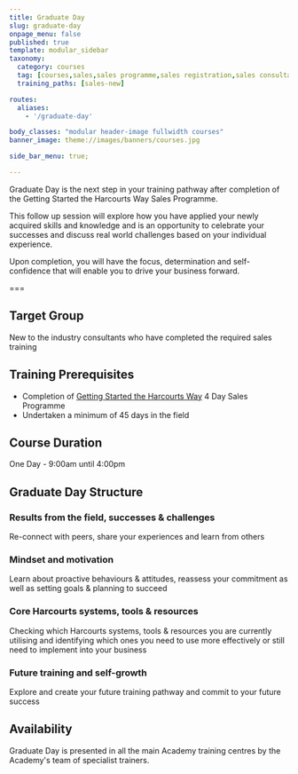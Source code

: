 ```yaml
---
title: Graduate Day
slug: graduate-day
onpage_menu: false
published: true
template: modular_sidebar
taxonomy:
  category: courses
  tag: [courses,sales,sales programme,sales registration,sales consultants]
  training_paths: [sales-new]

routes:
  aliases:
    - '/graduate-day'

body_classes: "modular header-image fullwidth courses"
banner_image: theme://images/banners/courses.jpg

side_bar_menu: true;

---
```


Graduate Day is the next step in your training pathway after completion of the Getting Started the Harcourts Way Sales Programme.

This follow up session will explore how you have applied your newly acquired skills and knowledge and is an opportunity to celebrate your successes and discuss real world challenges based on your individual experience.

Upon completion, you will have the focus, determination and self-confidence that will enable you to drive your business forward.

===

## Target Group
New to the industry consultants who have completed the required sales training

## Training Prerequisites
- Completion of [Getting Started the Harcourts Way](/getting-started-the-harcourts-way) 4 Day Sales Programme
- Undertaken a minimum of 45 days in the field

## Course Duration
One Day - 9:00am until 4:00pm

## Graduate Day Structure

### Results from the field, successes & challenges
Re-connect with peers, share your experiences and learn from others

### Mindset and motivation
Learn about proactive behaviours & attitudes, reassess your commitment as well as setting goals & planning to succeed

### Core Harcourts systems, tools & resources
Checking which Harcourts systems, tools & resources you are currently utilising and identifying which ones you need to use more effectively or still need to implement into your business

### Future training and self-growth
Explore and create your future training pathway and commit to your future success

## Availability
Graduate Day is presented in all the main Academy training centres by the Academy's team of specialist trainers.
